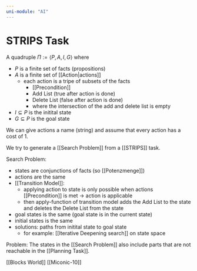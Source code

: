 ```yaml
---
uni-module: "AI"
---
```


# STRIPS Task

A quadruple $\Pi:=\langle P, A, I, G\rangle$ where

- $P$ is a finite set of facts (propositions)
- $A$ is a finite set of [[Action|actions]]
  - each action is a tripe of subsets of the facts
    - [[Precondition]]
    - Add List (true after action is done)
    - Delete List (false after action is done)
    - where the intersection of the add and delete list is empty
- $I\subseteq P$ is the initital state
- $G\subseteq P$ is the goal state

We can give actions a name (string) and assume that every action has a cost of 1.

We try to generate a [[Search Problem]] from a [[STRIPS]] task.

Search Problem:

- states are conjunctions of facts (so [[Potenzmenge]])
- actions are the same
- [[Transition Model]]:
  - applying action to state is only possible when actions [[Precondition]] is met → action is applicable
  - then apply-function of transition model adds the Add List to the state and deletes the Delete List from the state
- goal states is the same (goal state is in the current state)
- initial states is the same
- solutions: paths from initital state to goal state
  - for example: [[Iterative Deepening search]] on state space

Problem:
The states in the [[Search Problem]] also include parts that are not reachable in the [[Planning Task]].

[[Blocks World]]
[[Miconic-10]]
